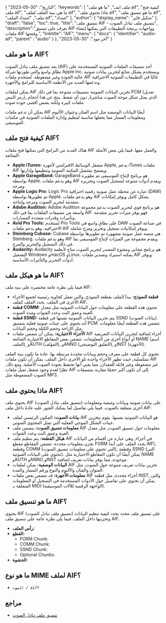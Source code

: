 {
"التاريخ": "30-05-2023",
  "keywords": [
"ملف ايف",
"ما هو ملف aif",
"كيفية فتح ملف aif",
"ما هي بنية الملف لملف aif",
"ماذا يحتوي ملف aif",
"ما هو تنسيق ملف aif",
"ملف",
"امتداد الملف aif",
"امتداد"
],
  "author": {
"display_name": "شكيل فايز"
},
"draft": "false",
"toc": true,
"title": "تنسيق ملف AIF - تنسيق ملف تبادل الصوت",
  "description":"تعرف على تنسيق AIF وواجهات برمجة التطبيقات التي يمكنها إنشاء ملفات AIF وفتحها.",
"linktitle": "AIF",
  "menu": {
    "docs": {
      "identifier": "audio-aif",
"parent" : "audio"
}
},
"آخر مود": "30-05-2023"
}

## ما هو ملف AIF؟

يعد تنسيق ملف تبادل الصوت (AIF) أحد تنسيقات الملفات الصوتية المستخدمة على نطاق واسع والتي طورتها شركة Apple Inc. ويستخدم بشكل شائع لتخزين بيانات صوتية عالية الجودة وغير مضغوطة. تُستخدم ملفات AIF غالبًا في التطبيقات الصوتية الاحترافية وتدعمها العديد من الأنظمة الأساسية للبرامج والأجهزة.

يمكن لملفات AIF تخزين البيانات الصوتية بتنسيقات متنوعة بما في ذلك PCM (تعديل رمز النبض), الذي يمثل شكل موجة الصوت مباشرةً, دون أي ضغط. ينتج عن هذا أحجام ملفات كبيرة ولكنه يضمن أقصى جودة صوت.

يمكن أن تدعم ملفات AIF أيضًا البيانات الوصفية مثل اسم الفنان وعنوان الألبوم ومعلومات المسار مما يجعلها مناسبة لتنظيم وإدارة الملفات الصوتية في مكتبات الموسيقى.

## كيفية فتح ملف AIF؟

هناك العديد من البرامج التي يمكنها فتح ملفات AIF والعمل معها. فيما يلي بعض الأمثلة الشائعة:

- **Apple iTunes:** مشغل الوسائط الافتراضي لأجهزة Apple, يدعم iTunes ملفات AIF ويسمح بتشغيل المكتبة الصوتية وتنظيمها وإدارتها.
- **Apple GarageBand:** GarageBand هو برنامج لإنتاج الموسيقى تم تطويره بواسطة Apple. وهو يدعم ملفات AIF ويقدم أدوات متنوعة لتسجيل الصوت وتحريره ومزجه.
- **Apple Logic Pro:** Logic Pro عبارة عن محطة عمل صوتية رقمية احترافية (DAW) تم تطويرها بواسطة Apple. وهو يدعم ملفات AIF بشكل كامل ويوفر إمكانات متقدمة لتحرير الصوت ومزجه وإنتاجه.
- **Adobe Audition:** Adobe Audition هو برنامج قوي لتحرير الصوت يدعم مجموعة واسعة من تنسيقات الملفات بما في ذلك AIF. فهو يوفر ميزات تحرير متقدمة وتأثيرات وقدرات متعددة المسارات.
- **Avid Pro Tools:** تُستخدم Pro Tools على نطاق واسع في DAW في صناعة الصوت الاحترافية. وهو يدعم ملفات AIF ويوفر إمكانيات تسجيل وتحرير ومزج شاملة.
- **Steinberg Cubase:** Cubase هي منصة عمل صوتية مشهورة تم تطويرها بواسطة Steinberg. وهو يدعم ملفات AIF ويقدم مجموعة من الميزات لإنتاج الموسيقى بما في ذلك التسجيل والتحرير والمزج.
- **Audacity:** Audacity هو برنامج مجاني ومفتوح المصدر لتحرير الصوت متاح لأنظمة التشغيل Windows وmacOS وLinux. يمكنه استيراد وتصدير ملفات AIF ويوفر أدوات التحرير والتأثيرات الأساسية.

## ما هو هيكل ملف AIF؟

فيما يلي نظرة عامة مختصرة على بنية ملف AIF:

- **قطعة النموذج:** يبدأ الملف بقطعة النموذج, والتي تعمل كحاوية رئيسية لجميع الأجزاء الأخرى في الملف. يحدد الملف كملف AIF.
- **قطعة COMM:** تحتوي هذه القطعة على معلومات حول البيانات الصوتية مثل معدل العينة وعمق البت وعدد القنوات ومدة الصوت.
- **قطعة SSND:** يتم تخزين البيانات الصوتية نفسها في قطعة SSND (بيانات الصوت). أنه يحتوي على عينات صوتية فعلية بتنسيق PCM. تتضمن هذه القطعة أيضًا معلومات مثل الإزاحة وحجم الكتلة وحجم البيانات.
- **الأجزاء الاختيارية:** يمكن أن تتضمن ملفات AIF أجزاء إضافية لتخزين البيانات التعريفية أو أنواع أخرى من المعلومات. تتضمن بعض المقاطع الاختيارية الشائعة NAME (اسم الملف), وAUTH (المؤلف), وANNO (التعليق التوضيحي), وINST (الأجهزة).

تحتوي كل قطعة على معرف وحجم وبيانات محددة مرتبطة بها. عادة ما تكون بنية الملف تسلسلية, حيث تظهر الأجزاء واحدة تلو الأخرى داخل الملف. يمكن أن تكون ملفات AIF غير مضغوطة وغير قابلة للفقدان, مما يعني أنها تحتفظ بجودة الصوت الأصلية. ومع ذلك, نظرًا لعدم وجود ضغط, تميل ملفات AIF إلى أن تكون أكبر حجمًا مقارنة بتنسيقات الصوت المضغوطة مثل MP3.

## ماذا يحتوي ملف AIF؟

يحتوي ملف AIF (تنسيق ملف تبادل الصوت) على بيانات صوتية وبيانات وصفية ومعلومات أخرى متعلقة بالصوت. فيما يلي تفاصيل لما يمكنك العثور عليه عادةً داخل ملف AIF:

- **بيانات الصوت:** المكون الرئيسي لملف AIF هو البيانات الصوتية نفسها. يقوم بتخزين عينات الشكل الموجي الفعلية التي تمثل المحتوى الصوتي.
- **معلومات تنسيق الصوت:** يتضمن ملف AIF معلومات حول تنسيق الصوت, مثل معدل العينة وعمق البت وعدد القنوات.
- **هيكل القطعة:** يتم تنظيم ملف AIF في أجزاء, وهي عبارة عن أقسام من البيانات تخزن معلومات محددة. تتضمن المقاطع مقطع FORM (يحدد الملف على أنه AIF), وقطعة COMM (التي تحتوي على معلومات تنسيق الصوت), وقطعة SSND (التي تحتوي على البيانات الصوتية). يمكن أيضًا أن تكون المقاطع الاختيارية مثل NAME وAUTH وANNO وINST موجودة, مما يوفر بيانات تعريف إضافية.
- **البيانات الوصفية:** يمكن لملفات AIF تخزين بيانات تعريف متنوعة حول الصوت, مثل العنوان والفنان والألبوم والنوع ورقم المسار والمدة.
- **معلومات الأجهزة:** قد تتضمن بعض ملفات AIF أجزاء محددة, مثل قطعة INST, والتي يمكن أن تحتوي على تفاصيل حول الأدوات المستخدمة في التسجيل أو المعلومات المتعلقة بـ MIDI (الواجهة الرقمية للآلات الموسيقية).

## ما هو تنسيق ملف AIF؟

يحتوي AIF (تنسيق ملف تبادل الصوت) على تنسيق ملف محدد يحدد كيفية تنظيم البيانات وتخزينها داخل الملف. فيما يلي نظرة عامة على تنسيق ملف AIF.

- **رأس الملف:**
- **القطع:**
  - FORM Chunk:
  - COMM Chunk:
  - SSND Chunk:
  - Optional Chunks:
- **الحشوة:**

## ما هو نوع MIME لملف AIF؟

- `الصوت / aiff`

## مراجع
* [تنسيق ملف تبادل الصوت](https://en.wikipedia.org/wiki/Audio_Interchange_File_Format)

